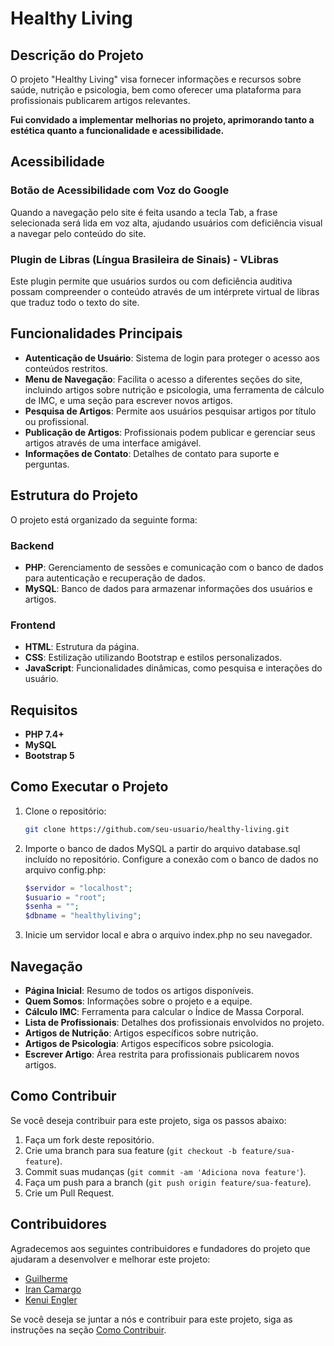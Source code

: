 # Healthy Living
## Descrição do Projeto

O projeto "Healthy Living" visa fornecer informações e recursos sobre saúde, nutrição e psicologia, bem como oferecer uma plataforma para profissionais publicarem artigos relevantes.


**Fui convidado a implementar melhorias no projeto, aprimorando tanto a estética quanto a funcionalidade e acessibilidade.**

## Acessibilidade

### Botão de Acessibilidade com Voz do Google
Quando a navegação pelo site é feita usando a tecla Tab, a frase selecionada será lida em voz alta, ajudando usuários com deficiência visual a navegar pelo conteúdo do site.

### Plugin de Libras (Língua Brasileira de Sinais) - VLibras
Este plugin permite que usuários surdos ou com deficiência auditiva possam compreender o conteúdo através de um intérprete virtual de libras que traduz todo o texto do site.

## Funcionalidades Principais

- **Autenticação de Usuário**: Sistema de login para proteger o acesso aos conteúdos restritos.
- **Menu de Navegação**: Facilita o acesso a diferentes seções do site, incluindo artigos sobre nutrição e psicologia, uma ferramenta de cálculo de IMC, e uma seção para escrever novos artigos.
- **Pesquisa de Artigos**: Permite aos usuários pesquisar artigos por título ou profissional.
- **Publicação de Artigos**: Profissionais podem publicar e gerenciar seus artigos através de uma interface amigável.
- **Informações de Contato**: Detalhes de contato para suporte e perguntas.

## Estrutura do Projeto

O projeto está organizado da seguinte forma:

### Backend
- **PHP**: Gerenciamento de sessões e comunicação com o banco de dados para autenticação e recuperação de dados.
- **MySQL**: Banco de dados para armazenar informações dos usuários e artigos.

### Frontend
- **HTML**: Estrutura da página.
- **CSS**: Estilização utilizando Bootstrap e estilos personalizados.
- **JavaScript**: Funcionalidades dinâmicas, como pesquisa e interações do usuário.

## Requisitos

- **PHP 7.4+**
- **MySQL**
- **Bootstrap 5**

## Como Executar o Projeto

1. Clone o repositório:
   ```bash
   git clone https://github.com/seu-usuario/healthy-living.git


2. Importe o banco de dados MySQL a partir do arquivo database.sql incluído no repositório.
Configure a conexão com o banco de dados no arquivo config.php:

    ```php
    $servidor = "localhost";
    $usuario = "root";
    $senha = "";
    $dbname = "healthyliving";

3. Inicie um servidor local e abra o arquivo index.php no seu navegador.

## Navegação

- **Página Inicial**: Resumo de todos os artigos disponíveis.
- **Quem Somos**: Informações sobre o projeto e a equipe.
- **Cálculo IMC**: Ferramenta para calcular o Índice de Massa Corporal.
- **Lista de Profissionais**: Detalhes dos profissionais envolvidos no projeto.
- **Artigos de Nutrição**: Artigos específicos sobre nutrição.
- **Artigos de Psicologia**: Artigos específicos sobre psicologia.
- **Escrever Artigo**: Área restrita para profissionais publicarem novos artigos.

## Como Contribuir

Se você deseja contribuir para este projeto, siga os passos abaixo:

1. Faça um fork deste repositório.
2. Crie uma branch para sua feature (`git checkout -b feature/sua-feature`).
3. Commit suas mudanças (`git commit -am 'Adiciona nova feature'`).
4. Faça um push para a branch (`git push origin feature/sua-feature`).
5. Crie um Pull Request.

## Contribuidores

Agradecemos aos seguintes contribuidores e fundadores do projeto que ajudaram a desenvolver e melhorar este projeto:

- [Guilherme](https://github.com/iamGuilherme)
- [Iran Camargo]()
- [Kenui Engler](https://github.com/Kenui777)

Se você deseja se juntar a nós e contribuir para este projeto, siga as instruções na seção [Como Contribuir](#como-contribuir).



